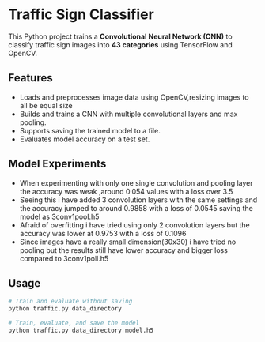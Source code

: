 # Traffic Sign Classifier

This Python project trains a **Convolutional Neural Network (CNN)** to classify traffic sign images into **43 categories** using TensorFlow and OpenCV.

## Features

- Loads and preprocesses image data using OpenCV,resizing images to all be equal size
- Builds and trains a CNN with multiple convolutional layers and max pooling.  
- Supports saving the trained model to a file.  
- Evaluates model accuracy on a test set.

## Model Experiments
- When experimenting with only one single convolution and pooling layer the accuracy was weak ,around 0.054 values with a loss over 3.5
- Seeing this i have added 3 convolution layers with the same settings and the accuracy jumped to around 0.9858 with a loss of 0.0545 saving the model as 3conv1pool.h5
- Afraid of overfitting i have tried using only 2 convolution layers but the accuracy was lower at 0.9753 with a loss of 0.1096
- Since images have a really small dimension(30x30) i have tried no pooling but the results still have lower accuracy and bigger loss compared to 3conv1poll.h5


## Usage
```bash
# Train and evaluate without saving
python traffic.py data_directory

# Train, evaluate, and save the model
python traffic.py data_directory model.h5
